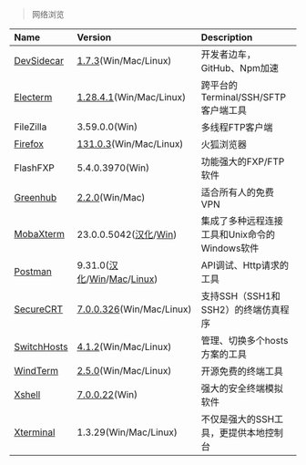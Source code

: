 > 网络浏览

| Name          | Version                                                             | Description                                   |
| :------------ | :------------------------------------------------------------------ | :-------------------------------------------- |
| [DevSidecar]  | [1.7.3][DevSidecar-Down](Win/Mac/Linux)                             | 开发者边车，GitHub、Npm加速                   |
| [Electerm]    | [1.28.4.1][Electerm-Down](Win/Mac/Linux)                            | 跨平台的Terminal/SSH/SFTP客户端工具           |
| FileZilla     | 3.59.0.0(Win)                                                       | 多线程FTP客户端                               |
| [Firefox]     | [131.0.3][FF-Down](Win/Mac/Linux)                                   | 火狐浏览器                                    |
| FlashFXP      | 5.4.0.3970(Win)                                                     | 功能强大的FXP/FTP软件                         |
| [Greenhub]    | [2.2.0][Greenhub-Down](Win/Mac)                                     | 适合所有人的免费VPN                           |
| [MobaXterm]   | 23.0.0.5042([汉化][MobaXterm-Cn]/[Win][MobaXterm-Win])              | 集成了多种远程连接工具和Unix命令的Windows软件 |
| [Postman]     | 9.31.0([汉化][PM-Cn]/[Win][PM-Win]/[Mac][PM-Mac]/[Linux][PM-Linux]) | API调试、Http请求的工具                       |
| [SecureCRT]   | [7.0.0.326][SecureCRT-Down](Win/Mac/Linux)                          | 支持SSH（SSH1和SSH2）的终端仿真程序           |
| [SwitchHosts] | [4.1.2][SwitchHosts-Down](Win/Mac/Linux)                            | 管理、切换多个hosts方案的工具                 |
| [WindTerm]    | [2.5.0][WindTerm-Down](Win/Mac/Linux)                               | 开源免费的终端工具                            |
| [Xshell]      | [7.0.0.22][Xshell-Down](Win)                                        | 强大的安全终端模拟软件                        |
| [Xterminal]   | 1.3.29(Win/Mac/Linux)                                               | 不仅是强大的SSH工具，更提供本地控制台         |

[DevSidecar]: https://github.com/docmirror/dev-sidecar '跳转主页'
[DevSidecar-Down]: https://github.com/docmirror/dev-sidecar/releases '跳转下载页'
[Electerm]: https://electerm.html5beta.com/index-zh_cn.html '跳转主页'
[Electerm-Down]: https://github.com/electerm/electerm/releases '跳转下载页'
[Firefox]: https://www.firefox.com.cn/ '跳转主页'
[FF-Down]: https://www.mozilla.org/zh-CN/firefox/all/ '跳转下载页'
[Greenhub]: https://greenhubtx.ga/ '跳转主页'
[Greenhub-Down]: https://github.com/ghotst0xdeadbeef/Greenhub-desktop/releases/ '跳转下载页'
[MobaXterm]: https://mobaxterm.mobatek.net/ '跳转主页'
[MobaXterm-Cn]: https://github.com/RipplePiam/MobaXterm-Chinese-Simplified '跳转汉化下载页'
[MobaXterm-Win]: https://mobaxterm.mobatek.net/download.html '跳转下载页'
[Postman]: https://www.postman.com/ '跳转主页'
[PM-Cn]: https://github.com/hlmd/Postman-cn/releases '跳转汉化包下载页'
[PM-Win]: https://dl.pstmn.io/download/latest/win64 '点击下载'
[PM-Mac]: https://dl.pstmn.io/download/latest/osx '点击下载'
[PM-Linux]: https://dl.pstmn.io/download/latest/linux64 '点击下载'
[SecureCRT]: https://www.vandyke.com/products/securecrt/index.html '跳转主页'
[SecureCRT-Down]: https://www.vandyke.com/cgi-bin/releases.php?product=securecrt '跳转下载页'
[SwitchHosts]: https://swh.app/zh '跳转主页'
[SwitchHosts-Down]: https://github.com/oldj/SwitchHosts/releases '跳转下载页'
[WindTerm]: https://kingtoolbox.github.io/ '跳转主页'
[WindTerm-Down]: https://github.com/kingToolbox/WindTerm/releases '跳转下载页'
[Xshell]: https://www.xshell.com/zh/xshell/ '跳转主页'
[Xshell-Down]: https://www.xshell.com/zh/xshell-download/ '跳转下载页'
[Xterminal]: https://www.xterminal.cn/ '跳转主页'
